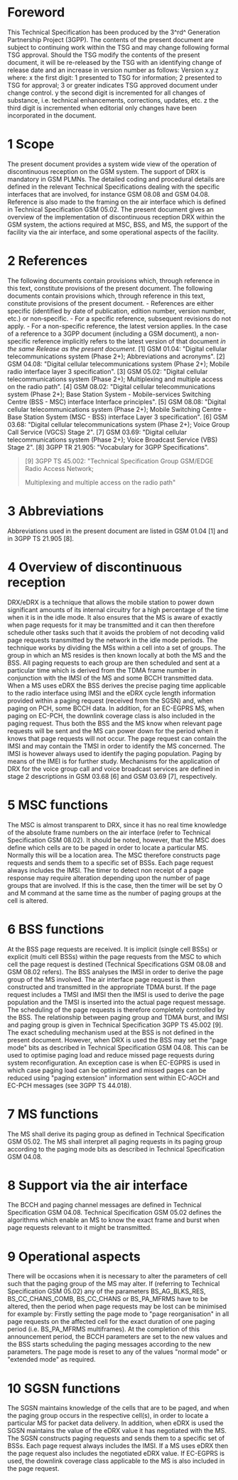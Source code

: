 # Foreword
This Technical Specification has been produced by the 3^rd^ Generation
Partnership Project (3GPP).
The contents of the present document are subject to continuing work within the
TSG and may change following formal TSG approval. Should the TSG modify the
contents of the present document, it will be re-released by the TSG with an
identifying change of release date and an increase in version number as
follows:
Version x.y.z
where:
x the first digit:
1 presented to TSG for information;
2 presented to TSG for approval;
3 or greater indicates TSG approved document under change control.
y the second digit is incremented for all changes of substance, i.e. technical
enhancements, corrections, updates, etc.
z the third digit is incremented when editorial only changes have been
incorporated in the document.
# 1 Scope
The present document provides a system wide view of the operation of
discontinuous reception on the GSM system.
The support of DRX is mandatory in GSM PLMNs.
The detailed coding and procedural details are defined in the relevant
Technical Specifications dealing with the specific interfaces that are
involved, for instance GSM 08.08 and GSM 04.08. Reference is also made to the
framing on the air interface which is defined in Technical Specification GSM
05.02.
The present document gives an overview of the implementation of discontinuous
reception DRX within the GSM system, the actions required at MSC, BSS, and MS,
the support of the facility via the air interface, and some operational
aspects of the facility.
# 2 References
The following documents contain provisions which, through reference in this
text, constitute provisions of the present document.
The following documents contain provisions which, through reference in this
text, constitute provisions of the present document.
\- References are either specific (identified by date of publication, edition
number, version number, etc.) or non‑specific.
\- For a specific reference, subsequent revisions do not apply.
\- For a non-specific reference, the latest version applies. In the case of a
reference to a 3GPP document (including a GSM document), a non-specific
reference implicitly refers to the latest version of that document _in the
same Release as the present document_.
[1] GSM 01.04: \"Digital cellular telecommunications system (Phase 2+);
Abbreviations and acronyms\".
[2] GSM 04.08: \"Digital cellular telecommunications system (Phase 2+); Mobile
radio interface layer 3 specification\".
[3] GSM 05.02: \"Digital cellular telecommunications system (Phase 2+);
Multiplexing and multiple access on the radio path\".
[4] GSM 08.02: \"Digital cellular telecommunications system (Phase 2+); Base
Station System - Mobile-services Switching Centre (BSS - MSC) interface
Interface principles\".
[5] GSM 08.08: \"Digital cellular telecommunications system (Phase 2+); Mobile
Switching Centre - Base Station System (MSC - BSS) interface Layer 3
specification\".
[6] GSM 03.68: \"Digital cellular telecommunications system (Phase 2+); Voice
Group Call Service (VGCS) Stage 2\".
[7] GSM 03.69: \"Digital cellular telecommunications system (Phase 2+); Voice
Broadcast Service (VBS) Stage 2\".
[8] 3GPP TR 21.905: \"Vocabulary for 3GPP Specifications\".
> [9] 3GPP TS 45.002: \"Technical Specification Group GSM/EDGE Radio Access
> Network;
>
> Multiplexing and multiple access on the radio path\"
# 3 Abbreviations
Abbreviations used in the present document are listed in GSM 01.04 [1] and in
3GPP TS 21.905 [8].
# 4 Overview of discontinuous reception
DRX/eDRX is a technique that allows the mobile station to power down
significant amounts of its internal circuitry for a high percentage of the
time when it is in the idle mode.
It also ensures that the MS is aware of exactly when page requests for it may
be transmitted and it can then therefore schedule other tasks such that it
avoids the problem of not decoding valid page requests transmitted by the
network in the idle mode periods.
The technique works by dividing the MSs within a cell into a set of groups.
The group in which an MS resides is then known locally at both the MS and the
BSS. All paging requests to each group are then scheduled and sent at a
particular time which is derived from the TDMA frame number in conjunction
with the IMSI of the MS and some BCCH transmitted data. When a MS uses eDRX
the BSS derives the precise paging time applicable to the radio interface
using IMSI and the eDRX cycle length information provided within a paging
request (received from the SGSN) and, when paging on PCH, some BCCH data. In
addition, for an EC-EGPRS MS, when paging on EC-PCH, the downlink coverage
class is also included in the paging request.
Thus both the BSS and the MS know when relevant page requests will be sent and
the MS can power down for the period when it knows that page requests will not
occur.
The page request can contain the IMSI and may contain the TMSI in order to
identify the MS concerned. The IMSI is however always used to identify the
paging population. Paging by means of the IMEI is for further study.
Mechanisms for the application of DRX for the voice group call and voice
broadcast services are defined in stage 2 descriptions in GSM 03.68 [6] and
GSM 03.69 [7], respectively.
# 5 MSC functions
The MSC is almost transparent to DRX, since it has no real time knowledge of
the absolute frame numbers on the air interface (refer to Technical
Specification GSM 08.02).
It should be noted, however, that the MSC does define which cells are to be
paged in order to locate a particular MS. Normally this will be a location
area.
The MSC therefore constructs page requests and sends them to a specific set of
BSSs. Each page request always includes the IMSI. The timer to detect non
receipt of a page response may require alteration depending upon the number of
page groups that are involved. If this is the case, then the timer will be set
by O and M command at the same time as the number of paging groups at the cell
is altered.
# 6 BSS functions
At the BSS page requests are received. It is implicit (single cell BSSs) or
explicit (multi cell BSSs) within the page requests from the MSC to which cell
the page request is destined (Technical Specifications GSM 08.08 and GSM 08.02
refers).
The BSS analyses the IMSI in order to derive the page group of the MS
involved. The air interface page request is then constructed and transmitted
in the appropriate TDMA burst. If the page request includes a TMSI and IMSI
then the IMSI is used to derive the page population and the TMSI is inserted
into the actual page request message. The scheduling of the page requests is
therefore completely controlled by the BSS.
The relationship between paging group and TDMA burst, and IMSI and paging
group is given in Technical Specification 3GPP TS 45.002 [9].
The exact scheduling mechanism used at the BSS is not defined in the present
document.
However, when DRX is used the BSS may set the \"page mode\" bits as described
in Technical Specification GSM 04.08. This can be used to optimise paging load
and reduce missed page requests during system reconfiguration. An exception
case is when EC-EGPRS is used in which case paging load can be optimized and
missed pages can be reduced using \"paging extension\" information sent within
EC-AGCH and EC-PCH messages (see 3GPP TS 44.018).
# 7 MS functions
The MS shall derive its paging group as defined in Technical Specification GSM
05.02.
The MS shall interpret all paging requests in its paging group according to
the paging mode bits as described in Technical Specification GSM 04.08.
# 8 Support via the air interface
The BCCH and paging channel messages are defined in Technical Specification
GSM 04.08. Technical Specification GSM 05.02 defines the algorithms which
enable an MS to know the exact frame and burst when page requests relevant to
it might be transmitted.
# 9 Operational aspects
There will be occasions when it is necessary to alter the parameters of cell
such that the paging group of the MS may alter.
If (referring to Technical Specification GSM 05.02) any of the parameters
BS_AG_BLKS_RES, BS_CC_CHANS_COMB, BS_CC_CHANS or BS_PA_MFRMS have to be
altered, then the period when page requests may be lost can be minimised for
example by:
Firstly setting the page mode to \"page reorganisation\" in all page requests
on the affected cell for the exact duration of one paging period (i.e.
BS_PA_MFRMS multiframes). At the completion of this announcement period, the
BCCH parameters are set to the new values and the BSS starts scheduling the
paging messages according to the new parameters. The page mode is reset to any
of the values \"normal mode\" or \"extended mode\" as required.
# 10 SGSN functions
The SGSN maintains knowledge of the cells that are to be paged, and when the
paging group occurs in the respective cell(s), in order to locate a particular
MS for packet data delivery. In addition, when eDRX is used the SGSN maintains
the value of the eDRX value it has negotiated with the MS. The SGSN constructs
paging requests and sends them to a specific set of BSSs. Each page request
always includes the IMSI. If a MS uses eDRX then the page request also
includes the negotiated eDRX value. If EC-EGPRS is used, the downlink coverage
class applicable to the MS is also included in the page request.
#